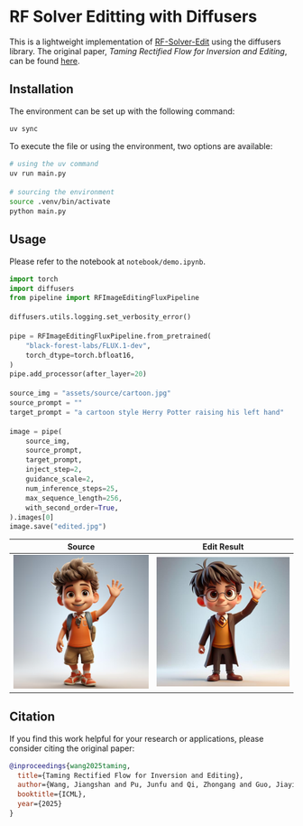 # RF Solver Editting with Diffusers

This is a lightweight implementation of [RF-Solver-Edit](https://github.com/wangjiangshan0725/RF-Solver-Edit/tree/main) using the diffusers library. The original paper, *Taming Rectified Flow for Inversion and Editing*, can be found [here](https://arxiv.org/abs/2411.04746).

## Installation

The environment can be set up with the following command:

```bash
uv sync
```

To execute the file or using the environment, two options are available:

```bash
# using the uv command
uv run main.py

# sourcing the environment
source .venv/bin/activate
python main.py
```

## Usage

Please refer to the notebook at `notebook/demo.ipynb`.

```python
import torch
import diffusers
from pipeline import RFImageEditingFluxPipeline

diffusers.utils.logging.set_verbosity_error()

pipe = RFImageEditingFluxPipeline.from_pretrained(
    "black-forest-labs/FLUX.1-dev",
    torch_dtype=torch.bfloat16, 
)
pipe.add_processor(after_layer=20)

source_img = "assets/source/cartoon.jpg"
source_prompt = ""
target_prompt = "a cartoon style Herry Potter raising his left hand"

image = pipe(
    source_img,
    source_prompt,
    target_prompt,
    inject_step=2,
    guidance_scale=2,
    num_inference_steps=25,
    max_sequence_length=256,
    with_second_order=True,
).images[0]
image.save("edited.jpg")
```

| Source                                     | Edit Result                                |
| ------------------------------------------ | ------------------------------------------ |
| ![source_img](./assets/source/cartoon.jpg) | ![result_img](./assets/result/cartoon.jpg) |

## Citation

If you find this work helpful for your research or applications, please consider citing the original paper:

```bibtex
@inproceedings{wang2025taming,
  title={Taming Rectified Flow for Inversion and Editing},
  author={Wang, Jiangshan and Pu, Junfu and Qi, Zhongang and Guo, Jiayi and Ma, Yue and Huang, Nisha and Chen, Yuxin and Li, Xiu and Shan, Ying},
  booktitle={ICML},
  year={2025}
}
```

